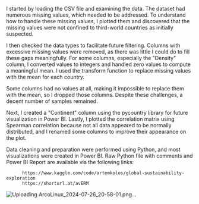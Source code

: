 I started by loading the CSV file and examining the data. The dataset had numerous missing values, which needed to be addressed. To understand how to handle these missing values, I plotted them and discovered that the missing values were not confined to third-world countries as initially suspected.

I then checked the data types to facilitate future filtering. Columns with excessive missing values were removed, as there was little I could do to fill these gaps meaningfully. For some columns, especially the "Density" column, I converted values to integers and handled zero values to compute a meaningful mean. I used the transform function to replace missing values with the mean for each country.

Some columns had no values at all, making it impossible to replace them with the mean, so I dropped those columns. Despite these challenges, a decent number of samples remained.

Next, I created a "Continent" column using the pycountry library for future visualization in Power BI. Lastly, I plotted the correlation matrix using Spearman correlation because not all data appeared to be normally distributed, and I renamed some columns to improve their appearance on the plot.

Data cleaning and preparation were performed using Python, and most visualizations were created in Power BI. Raw Python file with comments and Power BI Report are available via the following links:

          https://www.kaggle.com/code/artemkolos/global-sustainability-exploration
          https://shorturl.at/avERM

![Uploading ArcoLinux_2024-07-26_20-58-01.png…]()
